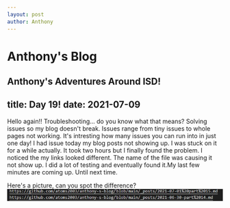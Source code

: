 ```yaml
---
layout: post
author: Anthony
---
```

# Anthony's Blog
Anthony's Adventures Around ISD!
---

title: Day 19!
date:  2021-07-09
---
Hello again!! Troubleshooting... do you know what that means? Solving issues so my blog doesn't break. Issues range from tiny issues to whole pages not working. It's intresting how many issues you can run into in just one day! I had issue today my blog posts not showing up. I was stuck on it for a while actually. It took two hours but I finally found the problem. I noticed the my links looked different. The name of the file was causing it not show up. I did a lot of testing and eventually found it.My last few minutes are coming up. Until next time.

Here's a picture, can you spot the difference?
![Link Issue](images/link-issue.jpg) 

